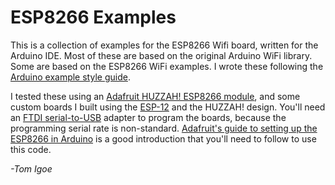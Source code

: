  E S P 8 2 6 6   E x a m p l e s 
====
 
 T h i s   i s   a   c o l l e c t i o n   o f   e x a m p l e s   f o r   t h e   E S P 8 2 6 6   W i f i   b o a r d ,   w r i t t e n  f o r   t h e   A r d u i n o   I D E .   M o s t   o f   t h e s e   a r e   b a s e d   o n   t h e   o r i g i n a l   A r d u i n o   W i F i   l i b r a r y .   S o m e   a r e   b a s e d   o n   t h e   E S P 8 2 6 6   W i F i   e x a m p l e s .   I   w r o t e   t h e s e   f o l l o w i n g   t h e   [A r d u i n o   e x a m p l e   s t y l e g u i d e ]( h t t p s : / / w w w . a r d u i n o . c c / e n / R e f e r e n c e / S t y l e G u i d e ) .
 

 I   t e s t e d   t h e s e   u s i n g   a n   [A d a f r u i t   H U Z Z A H !  ESP8266 module](https://www.adafruit.com/product/2471),   a n d   s o m e   c u s t o m   b o a r d s   I   b u i l t   u s i n g   t h e   [E S P - 1 2 ](https://www.adafruit.com/products/2491)  a n d   t h e   H U Z Z A H !   d e s i g n .   Y o u ' l l   n e e d   a n   [F T D I   s e r i a l - t o - U S B ](https://www.adafruit.com/product/284)  a d a p t e r   t o   p r o g r a m   t h e   b o a r d s ,   b e c a u s e   t h e   p r o g r a m m i n g   s e r i a l   r a t e   i s   n o n - s t a n d a r d .  [Adafruit's guide to setting up the ESP8266 in Arduino](https://learn.adafruit.com/adafruit-huzzah-esp8266-breakout/using-arduino-ide) is a good introduction that you'll need to follow to use this code.

_-Tom Igoe_


 
 
